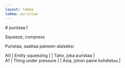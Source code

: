 ```yaml
---
layout: lemma
lemma: puristaa
---
```


<div class="sense">
# <span class="sensename">puristaa.1</span>

<span class="description">Squeeze, compress</span>



<span class="description">Puristaa, saattaa paineen alaiseksi</span>

A0 | Entity squeezing |   | Taho, joka puristaa |  
A1 | Thing under pressure |   | Asia, johon paine kohdistuu |  

</div>

